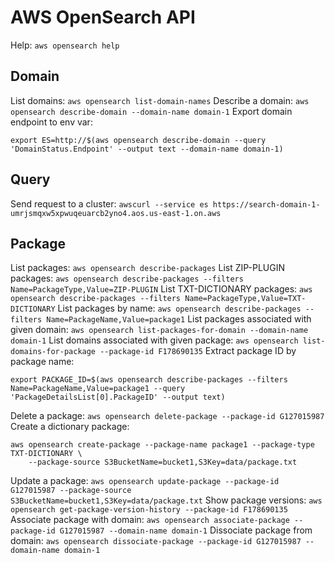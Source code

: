 # AWS OpenSearch API

Help: `aws opensearch help`

## Domain
List domains: `aws opensearch list-domain-names`
Describe a domain: `aws opensearch describe-domain --domain-name domain-1`
Export domain endpoint to env var: 
```shell
export ES=http://$(aws opensearch describe-domain --query 'DomainStatus.Endpoint' --output text --domain-name domain-1)
```

## Query
Send request to a cluster: `awscurl --service es https://search-domain-1-umrjsmqxw5xpwuqeuarcb2yno4.aos.us-east-1.on.aws`

## Package
List packages: `aws opensearch describe-packages`
List ZIP-PLUGIN packages: `aws opensearch describe-packages --filters Name=PackageType,Value=ZIP-PLUGIN`
List TXT-DICTIONARY packages: `aws opensearch describe-packages --filters Name=PackageType,Value=TXT-DICTIONARY`
List packages by name: `aws opensearch describe-packages --filters Name=PackageName,Value=package1`
List packages associated with given domain: `aws opensearch list-packages-for-domain --domain-name domain-1`
List domains associated with given package: `aws opensearch list-domains-for-package --package-id F178690135`
Extract package ID by package name:
```shell
export PACKAGE_ID=$(aws opensearch describe-packages --filters Name=PackageName,Value=package1 --query 'PackageDetailsList[0].PackageID' --output text)
```
Delete a package: `aws opensearch delete-package --package-id G127015987`
Create a dictionary package:
```shell
aws opensearch create-package --package-name package1 --package-type TXT-DICTIONARY \
	--package-source S3BucketName=bucket1,S3Key=data/package.txt
```
Update a package: `aws opensearch update-package --package-id G127015987 --package-source S3BucketName=bucket1,S3Key=data/package.txt`
Show package versions: `aws opensearch get-package-version-history --package-id F178690135`
Associate package with domain: `aws opensearch associate-package --package-id G127015987 --domain-name domain-1`
Dissociate package from domain: `aws opensearch dissociate-package --package-id G127015987 --domain-name domain-1`

